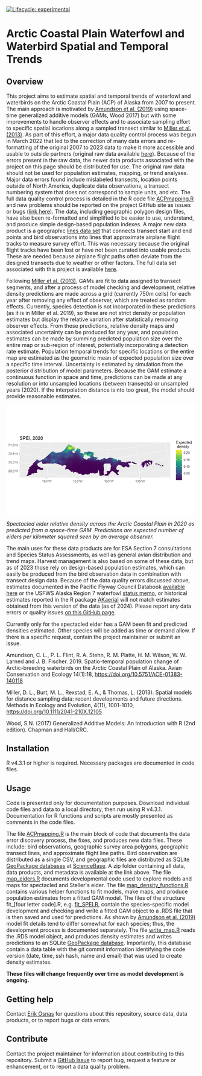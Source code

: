 <!-- badges: start -->

<!-- For more info: https://usethis.r-lib.org/reference/badges.html -->

[![Lifecycle: experimental](https://img.shields.io/badge/lifecycle-experimental-orange.svg)](https://lifecycle.r-lib.org/articles/stages.html#experimental)

<!-- badges: end -->

# Arctic Coastal Plain Waterfowl and Waterbird Spatial and Temporal Trends

## Overview

This project aims to estimate spatial and temporal trends of waterfowl and waterbirds on the Arctic Coastal Plain (ACP) of Alaska from 2007 to present. The main approach is motivated by [Amundson et al. (2019)](https://doi.org/10.5751/ACE-01383-140118) using space-time generalized additive models (GAMs, Wood 2017) but with some improvements to handle observer effects and to associate sampling effort to specific spatial locations along a sampled transect similar to [Miller et al. (2013)](https://doi.org/10.1111/2041-210X.12105). As part of this effort, a major data quality control process was begun in March 2022 that led to the correction of many data errors and re-formatting of the original 2007 to 2023 data to make it more accessible and usable to outside partners (original raw data available [here](https://www.sciencebase.gov/catalog/item/65373af6d34ee4b6e05bb8c4)). Because of the errors present in the raw data, the newer data products associated with the project on this page should be distributed for use. The original raw data should not be used for population estimates, mapping, or trend analyses. Major data errors found include mislabeled transects, location points outside of North America, duplicate data observations, a transect numbering system that does not correspond to sample units, and etc. The full data quality control process is detailed in the R code file [ACPmapping.R](https://github.com/USFWS/ACP-Mapping/blob/main/ACPmapping.R) and new problems should be reported on the project GitHub site as issues or bugs ([link here](https://github.com/USFWS/ACP-Mapping/issues)). The data, including geographic polygon design files, have also been re-formatted and simplified to be easier to use, understand, and produce simple design-based population indexes. A major new data product is a geographic [lines data set](https://www.sciencebase.gov/catalog/item/65fcf1bcd34e64ff1548d749) that  connects transect start and end points and bird observations into lines that approximate airplane flight tracks to measure survey effort. This was necessary because the original flight tracks have been lost or have not been curated into usable products. These are needed because airplane flight paths often deviate from the designed transects due to weather or other factors. The full data set associated with this project is available [here](https://www.sciencebase.gov/catalog/item/65fcf153d34e64ff1548d744). 

Following [Miller et al. (2013)](https://doi.org/10.1111/2041-210X.12105), GAMs are fit to data assigned to transect segments, and after a process of model checking and development, relative density predictions are made across a grid (currently 750m cells) for each year after removing any effect of observer, which are treated as random effects. Currently, species detection is not incorporated in these predictions (as it is in Miller et al. 2019), so these are not strict density or population estimates but display the relative variation after statistically removing observer effects. From these predictions, relative density maps and associated uncertainty can be produced for any year, and population estimates can be made by summing predicted population size over the entire map or sub-region of interest, potentially incorporating a detection rate estimate. Population temporal trends for specific locations or the entire map are estimated as the geometric mean of expected population size over a specific time interval. Uncertainty is estimated by simulation from the posterior distribution of model parameters. Because the GAM estimate a continuous function in space and time, predictions can be made at any resolution or into unsampled locations (between transects) or unsampled years (2020). If the interpolation distance is nto too great, the model should provide reasonable estimates. 

![](SPEI_2020.png)  

*Spectacled eider relative density across the Arctic Coastal Plain in 2020 as predicted from a space-time GAM. Predictions are expected number of eiders per kilometer squared seen by an average observer.*

The main uses for these data products are for ESA Section 7 consultations and Species Status Assessments, as well as general avian distribution and trend maps. Harvest management is also based on some of these data, but as of 2023 those rely on design-based population estimates, which can easily be produced from the bird observation data in combination with transect design data. Because of the data quality errors discussed above, estimates documented in the Pacific Flyway Council Databook [available here](https://www.pacificflyway.gov/Documents.asp) or the USFWS Alaska Region 7 waterfowl [status memo](https://www.sciencebase.gov/catalog/item/64caee10d34e70357a355a17), or historical estimates reported in the R package [AKaerial](https://github.com/USFWS/AKaerial) will not match estimates obtained from this version of the data (as of 2024). Please report any data errors or quality issues [on this GitHub page](https://github.com/USFWS/ACP-Mapping/issues).  

Currently only for the spectacled eider has a GAM been fit and predicted densities estimated. Other species will be added as time or demand allow. If there is a specific request, contain the project maintainer or submit an issue. 

Amundson, C. L., P. L. Flint, R. A. Stehn, R. M. Platte, H. M. Wilson, W. W. Larned and J. B. Fischer. 2019. Spatio-temporal population change of Arctic-breeding waterbirds on the Arctic Coastal Plain of Alaska. Avian Conservation and Ecology 14(1):18, https://doi.org/10.5751/ACE-01383-140118

Miller, D. L., Burt, M. L., Rexstad, E. A., & Thomas, L. (2013). Spatial models for distance sampling data: recent developments and future directions. Methods in Ecology and Evolution, 4(11), 1001-1010, https://doi.org/10.1111/2041-210X.12105

Wood, S.N. (2017) Generalized Additive Models: An Introduction with R (2nd edition). Chapman and Hall/CRC.

## Installation

R v4.3.1 or higher is required. Necessary packages are documented in code files. 

## Usage

Code is presented only for documentation purposes. Download individual code files and data to a local directory, then run using R v4.3.1. Documentation for R functions and scripts are mostly presented as comments in the code files. 

The file [ACPmapping.R](https://github.com/USFWS/ACP-Mapping/blob/main/ACPmapping.R) is the main block of code that documents the data error discovery process, the fixes, and produces new data files. These include: bird observations, geographic survey area polygons, geographic transect lines, and approximate flight line paths. Bird observation are distributed as a single CSV, and geographic files are distributed as SQLite [GeoPackage databases](https://www.geopackage.org/) at [ScienceBase](https://www.sciencebase.gov/catalog/item/65fcf153d34e64ff1548d744). A zip folder containing all data, data products, and metadata is available at the link above. 
The file [map_eiders.R](https://github.com/USFWS/ACP-Mapping/blob/main/map_eiders.R) documents developmental code used to explore models and maps for spectacled and Steller's eider. The file [map_density_functions.R](https://github.com/USFWS/ACP-Mapping/blob/main/map_density_functions.R) contains various helper functions to fit models, make maps, and produce population estimates from a fitted GAM model. The files of the structure fit_[four letter code].R, e.g. [fit_SPEI.R](),  contain the species-specific model development and checking and write a fitted GAM object to a .RDS file that is then saved and used for predictions. As shown by [Amundson et al. (2019)](https://doi.org/10.5751/ACE-01383-140118) model fit details tend to differ somewhat for each species; thus, the development process is documented separately. The file [write_map.R]() reads the .RDS model object, and produces density estimates and writes predictions to an SQLite [GeoPackage database](https://www.geopackage.org/). Importantly, this database contain a data table with the git commit information identifying the code version (date, time, ssh hash, name and email) that was used to create density estimates. 

**These files will change frequently over time as model development is ongoing.**   

## Getting help

Contact [Erik Osnas](mailto:Erik_Osnas@fws.gov) for questions about this repository, source data, data products, or to report bugs or data errors. 

## Contribute

Contact the project maintainer for information about contributing to this repository. Submit a [GitHub Issue](https://github.com/USFWS/ACP-Mapping/issues) to report bug, request a feature or enhancement, or to report a data quality problem.
